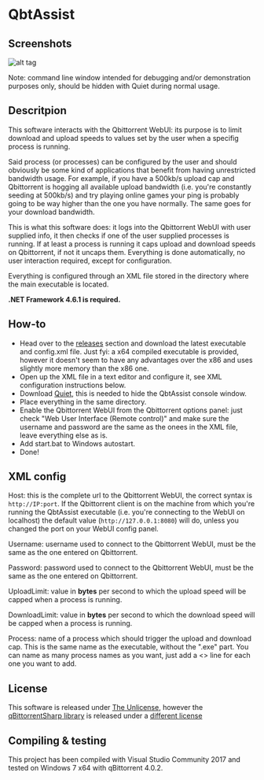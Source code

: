 # QbtAssist


## Screenshots


![alt tag](https://i.imgur.com/7KzyNfb.png)

Note: command line window intended for debugging and/or demonstration purposes only, should be hidden with Quiet during normal usage.


## Descritpion
This software interacts with the Qbittorrent WebUI: its purpose is to limit download and upload speeds to values set by the user when a specifig process is running. 

Said process (or processes) can be configured by the user and should obviously be some kind of applications that benefit from having unrestricted bandwidth usage.
For example, if you have a 500kb/s upload cap and Qbittorrent is hogging all available upload bandwidth (i.e. you're constantly seeding at 500kb/s) and try playing online games
your ping is probably going to be way higher than the one you have normally. The same goes for your download bandwidth. 

This is what this software does: it logs into the Qbittorrent WebUI with user supplied info, it then checks if one of the user supplied processes is running. If at least a process 
is running it caps upload and download speeds on Qbittorrent, if not it uncaps them. Everything is done automatically, no user interaction required, except for configuration.

Everything is configured through an XML file stored in the directory where the main executable is located.

**.NET Framework 4.6.1 is required.**


## How-to
- Head over to the [releases](https://github.com/Wyse-/QbtAssist/releases) section and download the latest executable and config.xml file. Just fyi: a x64 compiled executable is provided, however it doesn't seem to have any
advantages over the x86 and uses slightly more memory than the x86 one.
- Open up the XML file in a text editor and configure it, see XML configuration instructions below.
- Download [Quiet](http://www.joeware.net/freetools/tools/quiet/index.htm), this is needed to hide the QbtAssist console window.
- Place everything in the same directory.
- Enable the Qbittorrent WebUI from the Qbittorrent options panel: just check "Web User Interface (Remote control)" and make sure the username and password are the same as the onees
in the XML file, leave everything else as is.
- Add start.bat to Windows autostart.
- Done!


## XML config
Host: this is the complete url to the Qbittorrent WebUI, the correct syntax is `http://IP:port`. If the Qbittorrent client is on the machine from which you're running the QbtAssist
executable (i.e. you're connecting to the WebUI on localhost) the default value (`http://127.0.0.1:8080`) will do, unless you changed the port on your WebUI config panel.

Username: username used to connect to the Qbittorrent WebUI, must be the same as the one entered on Qbittorrent.

Password: password used to connect to the Qbittorrent WebUI, must be the same as the one entered on Qbittorrent.

UploadLimit: value in **bytes** per second to which the upload speed will be capped when a process is running.

DownloadLimit: value in **bytes** per second to which the download speed will be capped when a process is running.

Process: name of a process which should trigger the upload and download cap. This is the same name as the executable, without the ".exe" part. You can name as many process names as you want, just add a <<Process></Process>> line for each one you want to add.


## License
This software is released under [The Unlicense](https://github.com/Wyse-/QbtAssist/blob/master/LICENSE), however the [qBittorrentSharp library](https://github.com/teug91/qBittorrentSharp) is released under a [different license](https://github.com/Wyse-/QbtAssist/blob/master/LICENSE_qBittorrentSharp)


## Compiling & testing
This project has been compiled with Visual Studio Community 2017 and tested on Windows 7 x64 with qBittorrent 4.0.2.
